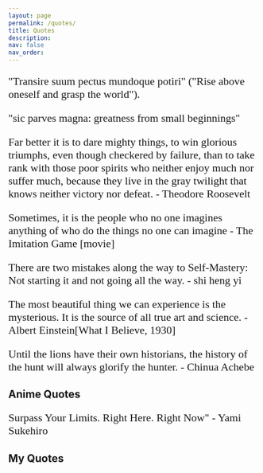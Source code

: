 ```yaml
---
layout: page
permalink: /quotes/
title: Quotes
description: 
nav: false
nav_order:
---
```

<style>
p {
font-family: 'Brush Script MT', cursive;
font-size: 22px;
}
</style>

"Transire suum pectus mundoque potiri" ("Rise above oneself and grasp the world").

"sic parves magna: greatness from small beginnings" 

Far better it is to dare mighty things, to win glorious triumphs, even though checkered by failure, than to take rank with those poor spirits who neither enjoy much nor suffer much, because they live in the gray twilight that knows neither victory nor defeat. - Theodore Roosevelt

Sometimes, it is the people who no one imagines anything of who do the things no one can imagine - The Imitation Game [movie]
 
There are two mistakes along the way to Self-Mastery: Not starting it and not going all the way.
                    - shi heng yi

The most beautiful thing we can experience is the mysterious. It is the source of all true art and science. - Albert Einstein[What I Believe, 1930]

Until the lions have their own historians, the history of the hunt will always glorify the hunter. - Chinua Achebe



## **Anime Quotes**
Surpass Your Limits. Right Here. Right Now" - Yami Sukehiro




## **My Quotes**
